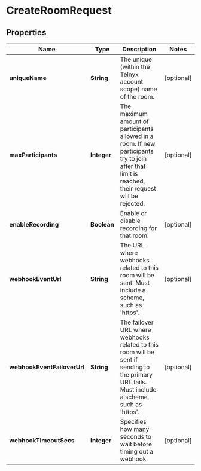 

# CreateRoomRequest


## Properties

| Name | Type | Description | Notes |
|------------ | ------------- | ------------- | -------------|
|**uniqueName** | **String** | The unique (within the Telnyx account scope) name of the room. |  [optional] |
|**maxParticipants** | **Integer** | The maximum amount of participants allowed in a room. If new participants try to join after that limit is reached, their request will be rejected. |  [optional] |
|**enableRecording** | **Boolean** | Enable or disable recording for that room. |  [optional] |
|**webhookEventUrl** | **String** | The URL where webhooks related to this room will be sent. Must include a scheme, such as &#39;https&#39;. |  [optional] |
|**webhookEventFailoverUrl** | **String** | The failover URL where webhooks related to this room will be sent if sending to the primary URL fails. Must include a scheme, such as &#39;https&#39;. |  [optional] |
|**webhookTimeoutSecs** | **Integer** | Specifies how many seconds to wait before timing out a webhook. |  [optional] |




